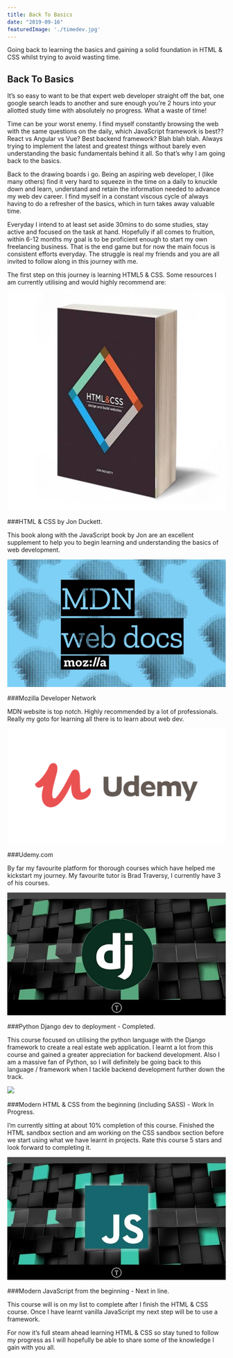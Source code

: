 ```yaml
---
title: Back To Basics
date: "2019-09-16"
featuredImage: './timedev.jpg'
---
```


Going back to learning the basics and gaining a solid foundation in HTML & CSS whilst trying to avoid wasting time.

<!-- end -->

## Back To Basics

It’s so easy to want to be that expert web developer straight off the bat, one google search leads to another and sure enough you’re 2 hours into your allotted study time with absolutely no progress. What a waste of time!

Time can be your worst enemy. I find myself constantly browsing the web with the same questions on the daily, which JavaScript framework is best?? React vs Angular vs Vue? Best backend framework? Blah blah blah. Always trying to implement the latest and greatest things without barely even understanding the basic fundamentals behind it all. So that’s why I am going back to the basics.

Back to the drawing boards i go. Being an aspiring web developer, I (like many others) find it very hard to squeeze in the time on a daily to knuckle down and learn, understand and retain the information needed to advance my web dev career. I find myself in a constant viscous cycle of always having to do a refresher of the basics, which in turn takes away valuable time. 

Everyday I intend to at least set aside 30mins to do some studies, stay active and focused on the task at hand. Hopefully if all comes to fruition, within 6-12 months my goal is to be proficient enough to start my own freelancing business. That is the end game but for now the main focus is consistent efforts everyday. The struggle is real my friends and you are all invited to follow along in this journey with me. 

The first step on this journey is learning HTML5 & CSS. Some resources I am currently utilising and would highly recommend are:

![](jonduckett.PNG)

###HTML & CSS by Jon Duckett.

This book along with the JavaScript book by Jon are an excellent supplement to help you to begin learning and understanding the basics of web development.

![](mdn.JPG)

###Mozilla Developer Network

MDN website is top notch. Highly recommended by a lot of professionals. Really my goto for learning all there is to learn about web dev. 

![](udemy.PNG)

###Udemy.com

By far my favourite platform for thorough courses which have helped me kickstart my journey. 
My favourite tutor is Brad Traversy, I currently have 3 of his courses.

![](djangopython.JPG)

###Python Django dev to deployment - Completed. 

This course focused on utilising the python language with the Django framework to create a real estate web application. I learnt a lot from this course and gained a greater appreciation for backend development. Also I am a massive fan of Python, so I will definitely be going back to this language / framework when I tackle backend development further down the track. 

![](htmlcss.JPGvim)

###Modern HTML & CSS from the beginning (including SASS) - Work In Progress.

I’m currently sitting at about 10% completion of this course. Finished the HTML sandbox section and am working on the CSS sandbox section before we start using what we have learnt in projects. Rate this course 5 stars and look forward to completing it. 

![](javascriptcourse.JPG)

###Modern JavaScript from the beginning - Next in line.

This course will is on my list to complete after I finish the HTML & CSS course. Once I have learnt vanilla JavaScript my next step will be to use a framework. 

For now it’s full steam ahead learning HTML & CSS so stay tuned to follow my progress as I will hopefully be able to share some of the knowledge I gain with you all. 
